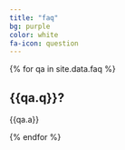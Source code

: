 ```yaml
---
title: "faq"
bg: purple
color: white
fa-icon: question
---
```


{% for qa in site.data.faq %}
  <h2> {{qa.q}}? </h2>
  <p>{{qa.a}}</p>
{% endfor %}
